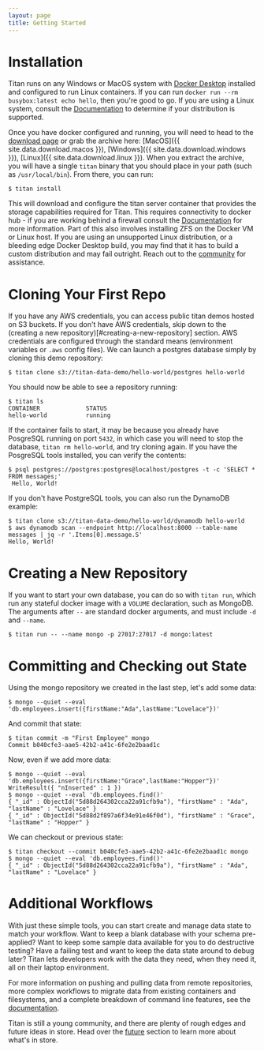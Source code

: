 ```yaml
---
layout: page
title: Getting Started
---
```


# Installation

Titan runs on any Windows or MacOS system with [Docker
Desktop](https://www.docker.com/products/docker-desktop) installed and
configured to run Linux containers. If you can run `docker run --rm
busybox:latest echo hello`, then you're good to go. If you are using a Linux
system, consult the [Documentation](/docs) to determine if your distribution is
supported.

Once you have docker configured and running, you will need to head to the
[download page](/download) or grab the archive here:
[MacOS]({{ site.data.download.macos }}),
[Windows]({{ site.data.download.windows }}),
[Linux]({{ site.data.download.linux }}). When you extract the archive,
you will have a single `titan` binary that you should place in your path
(such as `/usr/local/bin`). From there, you can run:

```
$ titan install
```

This will download and configure the titan server container that provides the
storage capabilities required for Titan. This requires connectivity to docker
hub - if you are working behind a firewall consult the [Documentation](/docs)
for more information. Part of this also involves installing ZFS on the
Docker VM or Linux host. If you are using an unsupported Linux distribution,
or a bleeding edge Docker Desktop build, you may find that it has to build
a custom distribution and may fail outright. Reach out to the
[community](/community) for assistance.

# Cloning Your First Repo

If you have any AWS credentials, you can access public titan demos hosted on
S3 buckets. If you don't have AWS credentials, skip down to the
(creating a new repository)[#creating-a-new-repository] section. AWS
credentials are configured through the standard means (environment variables
or `.aws` config files). We can launch a postgres database simply by cloning
this demo repository:

```
$ titan clone s3://titan-data-demo/hello-world/postgres hello-world
```

You should now be able to see a repository running:

```
$ titan ls
CONTAINER             STATUS
hello-world           running
```

If the container fails to start, it may be because you already have PosgreSQL
running on port `5432`, in which case you will need to stop the database, `titan
rm hello-world`, and try cloning again. If you have the PosgreSQL tools
installed, you can verify the contents:

```
$ psql postgres://postgres:postgres@localhost/postgres -t -c 'SELECT * FROM messages;'
 Hello, World!
```

If you don't have PostgreSQL tools, you can also run the DynamoDB example:

```
$ titan clone s3://titan-data-demo/hello-world/dynamodb hello-world
$ aws dynamodb scan --endpoint http://localhost:8000 --table-name messages | jq -r '.Items[0].message.S'
Hello, World!
```

# Creating a New Repository

If you want to start your own database, you can do so with `titan run`, which
run any stateful docker image with a `VOLUME` declaration, such as MongoDB. The
arguments after `--` are standard docker arguments, and must include `-d` and
`--name`.

```
$ titan run -- --name mongo -p 27017:27017 -d mongo:latest
```

# Committing and Checking out State

Using the mongo repository we created in the last step, let's add some data:

```
$ mongo --quiet --eval 'db.employees.insert({firstName:"Ada",lastName:"Lovelace"})'
```

And commit that state:

```
$ titan commit -m "First Employee" mongo
Commit b040cfe3-aae5-42b2-a41c-6fe2e2baad1c
```

Now, even if we add more data:

```
$ mongo --quiet --eval 'db.employees.insert({firstName:"Grace",lastName:"Hopper"})'
WriteResult({ "nInserted" : 1 })
$ mongo --quiet --eval 'db.employees.find()'
{ "_id" : ObjectId("5d88d264302cca22a91cfb9a"), "firstName" : "Ada", "lastName" : "Lovelace" }
{ "_id" : ObjectId("5d88d2f897a6f34e91e46f0d"), "firstName" : "Grace", "lastName" : "Hopper" }
```

We can checkout or previous state:

```
$ titan checkout --commit b040cfe3-aae5-42b2-a41c-6fe2e2baad1c mongo
$ mongo --quiet --eval 'db.employees.find()'
{ "_id" : ObjectId("5d88d264302cca22a91cfb9a"), "firstName" : "Ada", "lastName" : "Lovelace" }
```

# Additional Workflows

With just these simple tools, you can start create and manage data state to
match your workflow. Want to keep a blank database with your schema pre-applied?
Want to keep some sample data available for you to do destructive testing?
Have a failing test and want to keep the data state around to debug later? Titan
lets developers work with the data they need, when they need it, all on their
laptop environment.

For more information on pushing and pulling data from remote repositories,
more complex workflows to migrate data from existing containers and filesystems,
and a complete breakdown of command line features, see the
[documentation](/docs).

Titan is still a young community, and there are plenty of rough edges and future
ideas in store. Head over the [future](/future) section to learn more about
what's in store.
